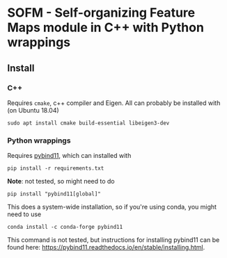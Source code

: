 # SOFM - Self-organizing Feature Maps module in C++ with Python wrappings

## Install

### C++

Requires `cmake`, c++ compiler and Eigen. All can probably be installed with (on Ubuntu 18.04)
```{bash}
sudo apt install cmake build-essential libeigen3-dev
```

### Python wrappings

Requires [pybind11](https://github.com/pybind/pybind11), which can installed with
```{bash}
pip install -r requirements.txt
```
**Note**: not tested, so might need to do
```{bash}
pip install "pybind11[global]"
```
This does a system-wide installation, so if you're using conda, you might need to use 
```{bash}
conda install -c conda-forge pybind11
```
This command is not tested, but instructions for installing pybind11 can be found here: https://pybind11.readthedocs.io/en/stable/installing.html.